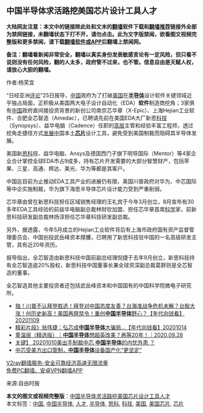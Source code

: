  <h2>中国半导体求活路挖美国芯片设计工具人才</h2> <p class="notice"><b>大陆网友注意：本文中的链接除此处和文末的<a href="https://github.com/bannedbook/fanqiang" >翻墙</a>软件下载和<a href="https://github.com/killgcd/justmysocks/blob/master/README.md">翻墙推荐</a>链接外全部为禁网链接，未翻墙状态下打不开，请勿点击。此为文字版禁闻，欲看图文视频完整版和更多禁闻，请下载<a href="https://github.com/bannedbook/fanqiang">翻墙软件或APP</a>后翻墙上禁闻网。</p><p>备注：翻墙看新闻非常安全，翻墙以真实身份发表敏感言论有一定风险，但只看不说则没有任何风险，翻的人太多，政府管不过来，也不管。信息自由是天赋人权，请放心大胆的翻墙。</b></p>  <div class="entry"> <p>作者:杨芙宜</p> <p> “日经亚洲<span class='wp_keywordlink_affiliate'><a href="https://www.bannedbook.org/bnews/comments/" title="新闻评论" target="_blank">评论</a></span>”25日报导，<span class='wp_keywordlink_affiliate'><a href="https://www.bannedbook.org/" title="中国" target="_blank">中国</a></span>政府为了打破<a href="https://www.bannedbook.org/bnews/tag/%e7%be%8e%e5%9b%bd/" class="st_tag internal_tag" rel="tag" title="标签 美国 下的日志">美国</a>在<strong><a href="https://www.bannedbook.org/bnews/tag/%E5%8D%8A%E5%AF%BC%E4%BD%93/" class="st_tag internal_tag" rel="tag" title="标签 半导体 下的日志">半导体</a></strong>设计软件关键领域近乎独占局面，正积极从美国两大电子设计自动化（EDA）<strong>软件</strong>制造商挖角；3家俱有<a href="https://www.bannedbook.org/bnews/tag/%E4%B8%AD%E5%9B%BD/" class="st_tag internal_tag" rel="tag" title="标签 中国 下的日志">中国</a>政府直间接投资背景的新创公司南京芯华章（X-Epic）、上海Hejian工业软件、合肥全芯智造（Amedac），已聘请先前在美国EDA大厂新思<a href="https://www.bannedbook.org/bnews/tag/%E7%A7%91%E6%8A%80/" class="st_tag internal_tag" rel="tag" title="标签 科技 下的日志">科技</a>（Synopsys）、益华电脑（Cadence）任职的<span class='wp_keywordlink_affiliate'><a href="https://www.bannedbook.org/bnews/ccpdope/" title="中共高层内幕" target="_blank">高层</a></span>主管和经验丰富工程师，透过挖角走捷径方式<span class='wp_keywordlink'><a href="https://www.bannedbook.org/forum11/topic335.html" title="禁片：发展中出现的问题，只能靠发展解决？" target="_blank">发展中</a></span>国本土<strong><a href="https://www.bannedbook.org/bnews/tag/%E8%8A%AF%E7%89%87/" class="st_tag internal_tag" rel="tag" title="标签 芯片 下的日志">芯片</a></strong>设计工具，避免受到美国制裁而阻碍其半导体发展。 </p> <p>美国新<a href="https://www.bannedbook.org/bnews/tag/%e6%80%9d%e7%a7%91/" class="st_tag internal_tag" rel="tag" title="标签 思科 下的日志">思科</a>技、益华电脑、Ansys及德国西门子旗下明导国际（Mentor）等4家企业合计掌控全球EDA市占9成多，持有芯片开发需要的大部分智慧财产，包括苹果、三星、高通、辉达、美光、华为等都是其客户。 </p>  <p>中国迄目前为止推动EDA工具产业的进展仍有限，美国川普政府对华为、中芯国际等中企实施制裁，华为旗下海思半导体芯片设计能力受到严重削弱。 </p> <p>芯华章由曾在新思科技担任区域销售经理的王礼宾于今年3月创立，8月宣布有30多年EDA工具经验的前益华电脑副总裁林财钦加盟、担任芯华章首席<span class='wp_keywordlink'><a href="https://www.bannedbook.org/forum11/topic309.html" title="禁片：“科学”的棍子" target="_blank">科学</a></span>家，前新思科技研发副总裁林扬淳担任芯华章科技研发副总裁。 </p> <p>另外，据透露，今年5月成立的Hejian工业软件背后有上海市政府国有资产监督管理委员会、中国创投武岳峰资本撑腰，已聘用了新思科技驻中国的一名高级研发主管，具有近20年资历。 </p>  <p>报导指出，全芯智造由新思科技中国前副总经理倪捷于去年9月创立，新思科技持有全芯智造逾20%股权，新思科技中国董事长兼全球资深副总裁葛群则是全芯智造的董事。 </p> <p>全芯智造其他主要投资者还包括武岳峰资本和中国国有的中国科学院微电子研究所。 </p> <ul class='op-related-articles' title='相关阅读'> <li><a href='https://www.bannedbook.org/bnews/taiwannews/20201109/1428357.html' target='_blank'>独！川普不认拜登胜选！拜登对中国态度友善？台海准战争危机未解？台股大涨！创历史新高！美国再祭禁令！重创<b>中国半导体</b>野心？【年代向钱看】20201109</a></li> <li><a href='https://www.bannedbook.org/bnews/taiwannews/20201014/1413807.html' target='_blank'>精彩片段》翁伟捷：弘芯成<b>中国半导体</b>大骗局...【年代向钱看】20201014</a></li> <li><a href='https://www.bannedbook.org/bnews/taiwannews/20201012/1412296.html' target='_blank'>童温层（精选版）｜<b>中国半导体</b>想超英改美？再等20年！｜2020.09.28</a></li> <li><a href='https://www.bannedbook.org/bnews/taiwannews/20201011/1412058.html' target='_blank'>关键】 20201010美出手制裁中芯 <b>中国半导体</b>的内忧外患 ？</a></li> <li><a href='https://www.bannedbook.org/bnews/headline/20201005/1408420.html' target='_blank'>中芯受美方出口管制，<b>中国半导体</b>设备国产化“更坚定”</a></li> </ul> <p class="texttj"> <a href="https://www.bannedbook.org/forum23/topic22702.html" target="_blank">V2ray翻墙服务-安全可靠经济高速无限流量</a><br/> <a href="https://github.com/bannedbook/fanqiang/wiki/%E7%A6%81%E9%97%BB%E7%BD%91%E5%AE%89%E5%8D%93%E7%BF%BB%E5%A2%99%E6%96%B0%E9%97%BBAPP" target="_blank">免费PC翻墙、安卓VPN翻墙APP</a></p><p>来源:自由时报</p> <a name='sharetosocial'></a>       <div><b>本文的图文或视频完整版</b>：<a href='https://www.bannedbook.org/bnews/comments/20201126/1437267.html'>中国半导体求活路挖美国芯片设计工具人才</a></div>  </div><!--END ENTRY--> <div class="postfooter"> <div>本文标签：<a href="https://www.bannedbook.org/bnews/tag/%E4%B8%AD%E5%9B%BD/" rel="tag">中国</a>, <a href="https://www.bannedbook.org/bnews/tag/%E4%B8%AD%E5%9B%BD%E5%8D%8A%E5%AF%BC%E4%BD%93/" rel="tag">中国半导体</a>, <a href="https://www.bannedbook.org/bnews/tag/%E4%BA%BA%E6%89%8D/" rel="tag">人才</a>, <a href="https://www.bannedbook.org/bnews/tag/%E5%8D%8A%E5%AF%BC%E4%BD%93/" rel="tag">半导体</a>, <a href="https://www.bannedbook.org/bnews/tag/%e6%80%9d%e7%a7%91/" rel="tag">思科</a>, <a href="https://www.bannedbook.org/bnews/tag/%E7%A7%91%E6%8A%80/" rel="tag">科技</a>, <a href="https://www.bannedbook.org/bnews/tag/%e7%be%8e%e5%9b%bd/" rel="tag">美国</a>, <a href="https://www.bannedbook.org/bnews/tag/%E7%BE%8E%E5%9B%BD%E8%8A%AF%E7%89%87/" rel="tag">美国芯片</a>, <a href="https://www.bannedbook.org/bnews/tag/%E8%8A%AF%E7%89%87/" rel="tag">芯片</a></div>  </div><!--END POSTFOOTER--> 